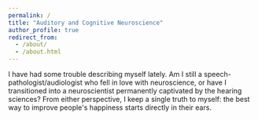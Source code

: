 ```yaml
---
permalink: /
title: "Auditory and Cognitive Neuroscience"
author_profile: true
redirect_from: 
  - /about/
  - /about.html
---
```


I have had some trouble describing myself lately. Am I still a speech-pathologist/audiologist who fell in love with neuroscience, or have I transitioned into a neuroscientist permanently captivated by the hearing sciences? From either perspective, I keep a single truth to myself: the best way to improve people's happiness starts directly in their ears.

